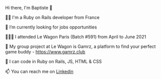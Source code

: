 Hi there, I'm Baptiste 👋

👨‍💻 I'm a Ruby on Rails developer from France

🌱 I’m currently looking for jobs opportunities

👩🏻‍🎓 I attended Le Wagon Paris (Batch #591) from April to June 2021

👯 My group project at Le Wagon is Gamrz, a platform to find your perfect game buddy - https://www.gamrz.club

🤖 I can code in Ruby on Rails, JS, HTML & CSS

📫 You can reach me on [Linkedin](www.linkedin.com/in/baptiste-dauphin-196176130)
